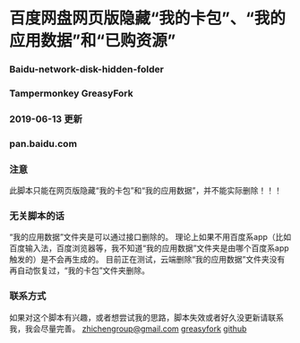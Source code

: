 # 百度网盘网页版隐藏“我的卡包”、“我的应用数据”和“已购资源”
### Baidu-network-disk-hidden-folder
### Tampermonkey GreasyFork
### 2019-06-13 更新
### pan.baidu.com
### 注意
此脚本只能在网页版隐藏“我的卡包”和“我的应用数据”，并不能实际删除！！！
### 无关脚本的话
“我的应用数据”文件夹是可以通过接口删除的。
理论上如果不用百度系app（比如百度输入法，百度浏览器等，我不知道“我的应用数据”文件夹是由哪个百度系app触发的）是不会再生成的。
目前正在测试，云端删除“我的应用数据”文件夹没有再自动恢复过，“我的卡包”文件夹删除。
### 联系方式
如果对这个脚本有兴趣，或者想尝试我的思路，脚本失效或者好久没更新请联系我，我会尽量完善。
zhichengroup@gmail.com   [greasyfork](https://greasyfork.org/scripts/371821)   [github](https://github.com/zhichengroup/Baidu-network-disk-hidden-folder)
